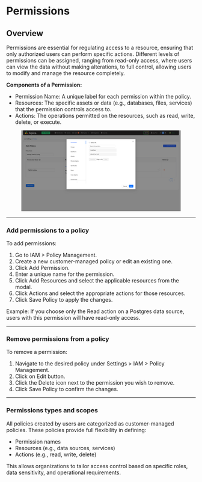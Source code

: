 # Permissions

## Overview

Permissions are essential for regulating access to a resource, ensuring that only authorized users can perform specific actions. Different levels of permissions can be assigned, ranging from read-only access, where users can view the data without making alterations, to full control, allowing users to modify and manage the resource completely.&#x20;

**Components of a Permission:**

* Permission Name: A unique label for each permission within the policy.
* Resources: The specific assets or data (e.g., databases, files, services) that the permission controls access to.
* Actions: The operations permitted on the resources, such as read, write, delete, or execute.

<figure><img src="../../../.gitbook/assets/image (1092).png" alt=""><figcaption></figcaption></figure>

***

### &#x20;Add permissions to a policy

To add permissions:

1. Go to IAM > Policy Management.
2. Create a new customer-managed policy or edit an existing one.
3. Click Add Permission.
4. Enter a unique name for the permission.
5. Click Add Resources and select the applicable resources from the modal.
6. Click Actions and select the appropriate actions for those resources.
7. Click Save Policy to apply the changes.

Example: If you choose only the Read action on a Postgres data source, users with this permission will have read-only access.

***

### &#x20;Remove permissions from a policy

To remove a permission:

1. Navigate to the desired policy under Settings > IAM > Policy Management.
2. Click on Edit button.
3. Click the Delete icon next to the permission you wish to remove.
4. Click Save Policy to confirm the changes.

***

### &#x20;Permissions types and scopes

All policies created by users are categorized as customer-managed policies. These policies provide full flexibility in defining:

* Permission names
* Resources (e.g., data sources, services)
* Actions (e.g., read, write, delete)

This allows organizations to tailor access control based on specific roles, data sensitivity, and operational requirements.
